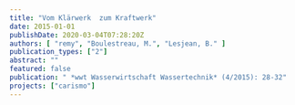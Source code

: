 ```yaml
---
title: "Vom Klärwerk  zum Kraftwerk"
date: 2015-01-01
publishDate: 2020-03-04T07:28:20Z
authors: [ "remy", "Boulestreau, M.", "Lesjean, B." ]
publication_types: ["2"]
abstract: ""
featured: false
publication: " *wwt Wasserwirtschaft Wassertechnik* (4/2015): 28-32"
projects: ["carismo"]
---
```


